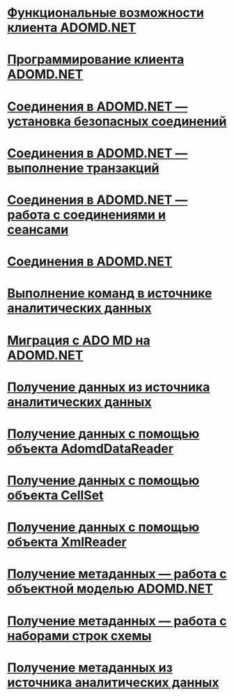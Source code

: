 # [Функциональные возможности клиента ADOMD.NET](adomd-net-client-functionality.md)
# [Программирование клиента ADOMD.NET](adomd-net-client-programming.md)
# [Соединения в ADOMD.NET — установка безопасных соединений](connections-in-adomd-net-establishing-secure-connections.md)
# [Соединения в ADOMD.NET — выполнение транзакций](connections-in-adomd-net-performing-transactions.md)
# [Соединения в ADOMD.NET — работа с соединениями и сеансами](connections-in-adomd-net-working-with-connections-and-sessions.md)
# [Соединения в ADOMD.NET](connections-in-adomd-net.md)
# [Выполнение команд в источнике аналитических данных](executing-commands-against-an-analytical-data-source.md)
# [Миграция с ADO MD на ADOMD.NET](migrating-from-ado-md-to-adomd-net.md)
# [Получение данных из источника аналитических данных](retrieving-data-from-an-analytical-data-source.md)
# [Получение данных с помощью объекта AdomdDataReader](retrieving-data-using-the-adomddatareader.md)
# [Получение данных с помощью объекта CellSet](retrieving-data-using-the-cellset.md)
# [Получение данных с помощью объекта XmlReader](retrieving-data-using-the-xmlreader.md)
# [Получение метаданных — работа с объектной моделью ADOMD.NET](retrieving-metadata-working-with-adomd-net-object-model.md)
# [Получение метаданных — работа с наборами строк схемы](retrieving-metadata-working-with-schema-rowsets.md)
# [Получение метаданных из источника аналитических данных](retrieving-metadata-from-an-analytical-data-source.md)
